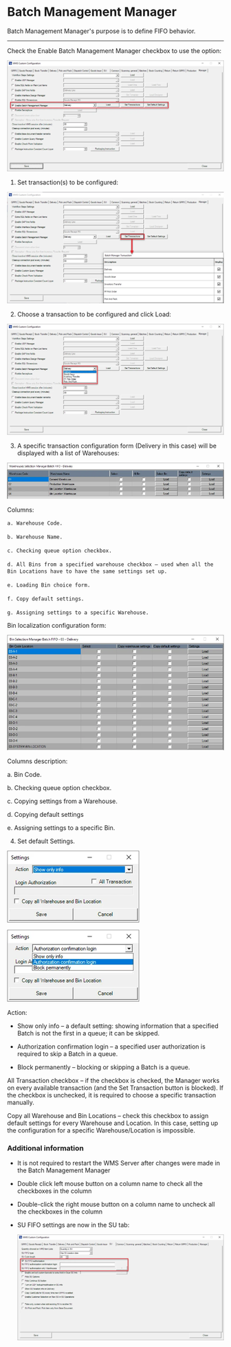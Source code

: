 # Batch Management Manager

Batch Management Manager's purpose is to define FIFO behavior.

---

Check the Enable Batch Management Manager checkbox to use the option:

![Batch Maanagement Manager](./media/batch-management-manager.webp)

1. Set transaction(s) to be configured:

![Set Transactions](./media/set-transactions.webp)

2. Choose a transaction to be configured and click Load:

![Drop-down List](./media/drop-down-list.webp)

3. A specific transaction configuration form (Delivery in this case) will be displayed with a list of Warehouses:

![Selection Management Batch](./media/selection-management-batch.webp)

Columns:

    a. Warehouse Code.

    b. Warehouse Name.

    c. Checking queue option checkbox.

    d. All Bins from a specified warehouse checkbox – used when all the Bin Locations have to have the same settings set up.

    e. Loading Bin choice form.

    f. Copy default settings.

    g. Assigning settings to a specific Warehouse.

Bin localization configuration form:

![Bin Selection](./media/bin-selection.webp)

Columns description:

a. Bin Code.

b. Checking queue option checkbox.

c. Copying settings from a Warehouse.

d. Copying default settings

e. Assigning settings to a specific Bin.

4. Set default Settings.

![Settings](./media/settings.webp)

![Settings](./media/settings-2.webp)

Action:

- Show only info – a default setting: showing information that a specified Batch is not the first in a queue; it can be skipped.

- Authorization confirmation login – a specified user authorization is required to skip a Batch in a queue.

- Block permanently – blocking or skipping a Batch is a queue.

All Transaction checkbox – if the checkbox is checked, the Manager works on every available transaction (and the Set Transaction button is blocked). If the checkbox is unchecked, it is required to choose a specific transaction manually.

Copy all Warehouse and Bin Locations – check this checkbox to assign default settings for every Warehouse and Location. In this case, setting up the configuration for a specific Warehouse/Location is impossible.

### Additional information

- It is not required to restart the WMS Server after changes were made in the Batch Management Manager

- Double click left mouse button on a column name to check all the checkboxes in the column

- Double-click the right mouse button on a column name to uncheck all the checkboxes in the column

- SU FIFO settings are now in the SU tab:

  ![SU FIFO](./media/SUFIFO.webp)
